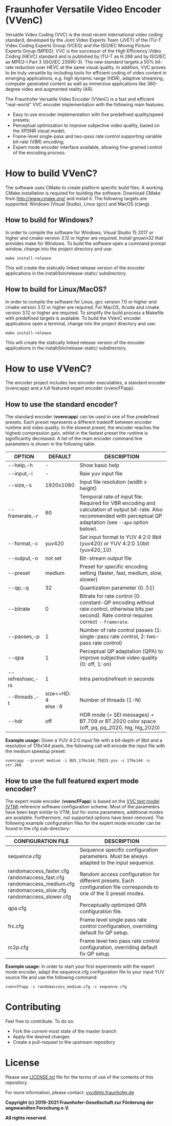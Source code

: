 # Fraunhofer Versatile Video Encoder (VVenC)

Versatile Video Coding (VVC) is the most recent international video coding standard, developed by the Joint Video Experts Team (JVET) of the ITU-T Video Coding Experts Group (VCEG) and the ISO/IEC Moving Picture Experts Group (MPEG). VVC is the successor of the High Efficiency Video Coding (HEVC) standard and is published by ITU-T as H.266 and by ISO/IEC as MPEG-I Part 3 (ISO/IEC 23090-3). The new standard targets a 50% bit-rate reduction over HEVC at the same visual quality. In addition, VVC proves to be truly versatile by including tools for efficient coding of video content in emerging applications, e.g. high dynamic range (HDR), adaptive streaming, computer generated content as well as immersive applications like 360-degree video and augmented reality (AR).

The Fraunhofer Versatile Video Encoder (VVenC) is a fast and efficient "real-world" VVC encoder implementation with the following main features:
- Easy to use encoder implementation with five predefined quality/speed presets;
- Perceptual optimization to improve subjective video quality, based on the XPSNR visual model;
- Frame-level single-pass and two-pass rate control supporting variable bit-rate (VBR) encoding;
- Expert mode encoder interface available, allowing fine-grained control of the encoding process.


#  How to build VVenC?

The software uses CMake to create platform specific build files.
A working CMake installation is required for building the software.
Download CMake from http://www.cmake.org/ and install it. The following targets are supported: Windows (Visual Studio), Linux (gcc) and MacOS (clang).

## How to build for Windows?
In order to compile the software for Windows, Visual Studio 15 2017 or higher and cmake version 3.12 or higher are required. Install gnuwin32 that provides make for Windows. To build the software open a command prompt window, change into the project directory and use:

    make install-release

This will create the statically linked release version of the encoder applications in the install/bin/release-static/ subdirectory.

## How to build for Linux/MacOS?
In order to compile the software for Linux, gcc version 7.0 or higher and cmake version 3.12 or higher are required. For MacOS, Xcode and cmake version 3.12 or higher are required. To simplify the build process a Makefile with predefined targets is available. To build the VVenC encoder applications open a terminal, change into the project directory and use:

    make install-release

This will create the statically linked release version of the encoder applications in the install/bin/release-static/ subdirectory.


# How to use VVenC?

The encoder project includes two encoder executables, a standard encoder (vvencapp) and a full featured expert encoder (vvencFFapp).

## How to use the standard encoder?
The standard encoder (**vvencapp**) can be used in one of five predefined presets. Each preset represents a different tradeoff between encoder runtime and video quality. In the slowest preset, the encoder reaches the highest compression gain, whilst in the fastest preset the runtime is significantly decreased. A list of the main encoder command line parameters is shown in the following table.

| OPTION                 | DEFAULT                          | DESCRIPTION                                                                                          |
|------------------------|----------------------------------|------------------------------------------------------------------------------------------------------|
| --help,-h              | -                                | Show basic help                                                                                      |
| --input,-i <str>       | -                                | Raw yuv input file                                                                                   |
| --size,-s <wxh>        | 1920x1080                        | Input file resolution (width x height)                                                               |
| --framerate,-r <int>   | 60                               | Temporal rate of input file. Required for VBR encoding and calculation of output bit-rate. Also recommended with perceptual QP adaptation (see `--qpa` option below). |
| --format,-c <str>      | yuv420                           | Set input format to YUV 4:2:0 8bit (yuv420) or YUV 4:2:0 10bit (yuv420_10)                           |
| --output,-o <str>      | not set                          | Bit-stream output file                                                                               |
| --preset <str>         | medium                           | Preset for specific encoding setting (faster, fast, medium, slow, slower)                            |
| --qp,-q <int>          | 32                               | Quantization parameter (0..51)                                                                       |
| --bitrate <int>        | 0                                | Bitrate for rate control (0: constant-QP encoding without rate control, otherwise bits per second). Rate control requires correct `--framerate`. |
| --passes,-p <int>      | 1                                | Number of rate control passes (1: single-pass rate control, 2: two-pass rate control)                |
| --qpa <int>            | 1                                | Perceptual QP adaptation (QPA) to improve subjective video quality (0: off, 1: on)                   |
| --refreshsec,-rs <int> | 1                                | Intra period/refresh in seconds                                                                      |
| --threads ,-t <int>    | size<=HD: 4 <br> else : 6        | Number of threads (1-N)                                                                              |
| --hdr <str>            | off                              | HDR mode (+ SEI messages) + BT.709 or BT.2020 color space (off, pq, pq_2020, hlg, hlg_2020)          |

**Example usage:** Given a YUV 4:2:0 input file with a bit-depth of 8bit and a resolution of 176x144 pixels, the following call will encode the input file with the medium speedup preset:

    vvencapp --preset medium -i BUS_176x144_75@15.yuv -s 176x144 -o str.266

## How to use the full featured expert mode encoder?
The expert mode encoder (**vvencFFapp**) is based on the [VVC test model (VTM)](https://vcgit.hhi.fraunhofer.de/jvet/VVCSoftware_VTM) reference software configuration scheme. Most of the parameters have been kept similar to VTM, but for some parameters, additional modes are available. Furthermore, not supported options have been removed. The following example configuration files for the expert mode encoder can be found in the cfg sub-directory:

| CONFIGURATION FILE                                                                                                              | DESCRIPTION                                                                                                             |
|---------------------------------------------------------------------------------------------------------------------------------|-------------------------------------------------------------------------------------------------------------------------|
| sequence.cfg                                                                                                                    | Sequence specific configuration parameters. Must be always adapted to the input sequence.                               |
| randomaccess_faster.cfg<br>randomaccess_fast.cfg<br>randomaccess_medium.cfg<br>randomaccess_slow.cfg<br>randomaccess_slower.cfg | Random access configuration for different presets. Each configuration file corresponds to one of the 5 preset modes.    |
| qpa.cfg                                                                                                                         | Perceptually optimized QPA configuration file.                                                                          |
| frc.cfg                                                                                                                         | Frame level single pass rate control configuration, overriding default fix QP setup.                                    |
| rc2p.cfg                                                                                                                        | Frame level two pass rate control configuration, overriding default fix QP setup.                                       |

**Example usage:** In order to start your first experiments with the expert mode encoder, adapt the sequence.cfg configuration file to your input YUV source file and use the following command:

    vvencFFapp -c randomaccess_medium.cfg -c sequence.cfg

# Contributing

Feel free to contribute. To do so:

* Fork the current-most state of the master branch
* Apply the desired changes
* Create a pull-request to the upstream repository

# License

Please see [LICENSE.txt](./LICENSE.txt) file for the terms of use of the contents of this repository.

For more information, please contact: vvc@hhi.fraunhofer.de

**Copyright (c) 2019-2021 Fraunhofer-Gesellschaft zur Förderung der angewandten Forschung e.V.**

**All rights reserved.**
